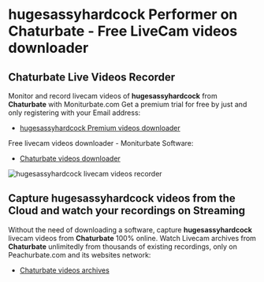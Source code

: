# hugesassyhardcock Performer on Chaturbate - Free LiveCam videos downloader

## Chaturbate Live Videos Recorder

Monitor and record livecam videos of **hugesassyhardcock** from **Chaturbate** with Moniturbate.com
Get a premium trial for free by just and only registering with your Email address:
* [hugesassyhardcock Premium videos downloader](https://moniturbate.com/request-demo-licence-key.html)

Free livecam videos downloader - Moniturbate Software:
* [Chaturbate videos downloader](https://moniturbate.com/moniturbate-download-software.html)

![hugesassyhardcock livecam videos recorder](https://peachurnet.com/templates/moniturbate-software.png)


## Capture hugesassyhardcock videos from the Cloud and watch your recordings on Streaming

Without the need of downloading a software, capture **hugesassyhardcock** livecam videos from **Chaturbate** 100% online.
Watch Livecam archives from **Chaturbate** unlimitedly from thousands of existing recordings, only on Peachurbate.com and its websites network:
* [Chaturbate videos archives](https://peachurnet.com/)